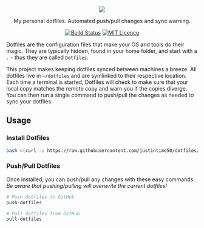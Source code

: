 <div align="center">

<img src="assets/showcase.png">

My personal dotfiles. Automated push/pull changes and sync warning.

[![Build Status](https://travis-ci.com/Justintime50/dotfiles.svg?branch=master)](https://travis-ci.com/Justintime50/dotfiles)
[![MIT Licence](https://badges.frapsoft.com/os/mit/mit.svg?v=103)](https://opensource.org/licenses/mit-license.php)

</div>

Dotfiles are the configuration files that make your OS and tools do their magic. They are typically hidden, found in your home folder, and start with a `.` - thus they are called `Dotfiles`.

This project makes keeping dotfiles synced between machines a breeze. All dotfiles live in `~/dotfiles` and are symlinked to their respective location. Each time a terminal is started, Dotfiles will check to make sure that your local copy matches the remote copy and warn you if the copies diverge. You can then run a single command to push/pull the changes as needed to sync your dotfiles.

## Usage

### Install Dotfiles

```bash
bash <(curl -s https://raw.githubusercontent.com/justintime50/dotfiles/master/src/scripts/install.sh)
```

### Push/Pull Dotfiles

Once installed, you can push/pull any changes with these easy commands. *Be aware that pushing/pulling will overwrite the current dotfiles!*

```bash
# Push dotfiles to GitHub
push-dotfiles

# Pull dotfiles from GitHub
pull-dotfiles
```

